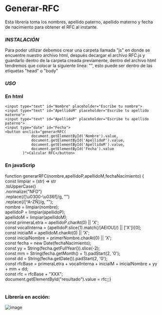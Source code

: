 # Generar-RFC
Esta librería toma los nombres, apellido paterno, apellido materno y fecha de nacimiento para obtener el RFC al instante.

### _INSTALACIÓN_
Para poder utilizar debemos crear una carpeta llamada "js" en donde se encuentre nuestro archivo html, después decargar el archivo RFC.js y guardarlo dentro de la carpeta creada previamente, dentro del archivo html tendremos que colocar la siguiente línea: "<script src="js/RFC.js"></script>", esto puede ser dentro de las etiquetas "head" o "body"

### _USO_
### En html
```
<input type="text" id="Nombre" placeholder="Escribe tu nombre">  
<input type="text" id="ApellidoM" placeholder="Escribe tu apellido materno">  
<input type="text" id="ApellidoP" placeholder="Escribe tu apellido paterno">  
<input type="date" id="Fecha">  
<button onclick="generarRFC(  
            document.getElementById('Nombre').value,  
            document.getElementById('ApellidoP').value,  
            document.getElementById('ApellidoM').value,  
            document.getElementById('Fecha').value  
        )">Calcular RFC</button>
```

### En javaScrip
function generarRFC(nombre,apellidoP,apellidoM,fechaNacimiento) {  
    const limpiar = (str) => str  
      .toUpperCase()  
      .normalize("NFD")  
      .replace(/[\u0300-\u036f]/g, "")  
      .replace(/[^A-ZÑ]/g, "");  
    nombre = limpiar(nombre);  
    apellidoP = limpiar(apellidoP);  
    apellidoM = limpiar(apellidoM);  
    const primeraLetra = apellidoP.charAt(0) || 'X';  
    const vocalInterna = (apellidoP.slice(1).match(/[AEIOU]/) || ['X'])[0];  
    const inicialM = apellidoM.charAt(0) || 'X';  
    const inicialNombre = primerNombre.charAt(0) || 'X';  
    const fecha = new Date(fechaNacimiento);  
    const yy = String(fecha.getFullYear()).slice(-2);  
    const mm = String(fecha.getMonth() + 1).padStart(2, '0');  
    const dd = String(fecha.getDate()).padStart(2, '0');  
    const rfcBase = primeraLetra + vocalInterna + inicialM + inicialNombre + yy + mm + dd;  
    const rfc = rfcBase + "XXX";  
    document.getElementById("resultado").value = rfc;;}  
<br/>
 ### Librería en acción:
![image](https://github.com/user-attachments/assets/0100c6b0-888f-4b48-ae72-cf4d7bb452a0)


